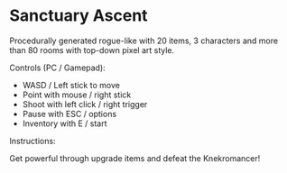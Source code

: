 # Sanctuary Ascent

Procedurally generated rogue-like with 20 items, 3 characters and more than 80 rooms with top-down pixel art style.

Controls (PC / Gamepad): 

- WASD / Left stick to move
- Point with mouse / right stick
- Shoot with left click / right trigger
- Pause with ESC / options
- Inventory with E / start

Instructions:

Get powerful through upgrade items and defeat the Knekromancer!
